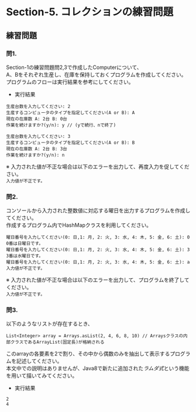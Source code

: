 # Section-5. コレクションの練習問題

## 練習問題

### 問1.

Section-1の練習問題問2,3で作成したComputerについて、  
A、Bをそれぞれ生産し、在庫を保持しておくプログラムを作成してください。  
プログラムのフローは実行結果を参考にしてください。  

- 実行結果

```
生産台数を入力してください: 2
生産するコンピュータのタイプを指定してください(A or B): A
現在の在庫数 A: 2台 B: 0台
作業を続けますか?(y/n): y // (yで続行、nで終了)

生産台数を入力してください: 3
生産するコンピュータのタイプを指定してください(A or B): B
現在の在庫数 A: 2台 B: 3台
作業を続けますか?(y/n): n
```

※ 入力された値が不正な場合は以下のエラーを出力して、再度入力を促してください。  
`入力値が不正です。`

### 問2.

コンソールから入力された整数値に対応する曜日を出力するプログラムを作成してください。  
作成するプログラム内でHashMapクラスを利用してください。  

```
曜日番号を入力してください(0: 日,1: 月, 2: 火, 3: 水, 4: 木, 5: 金, 6: 土): 0
0番は日曜日です。
曜日番号を入力してください(0: 日,1: 月, 2: 火, 3: 水, 4: 木, 5: 金, 6: 土): 3
3番は水曜日です。
曜日番号を入力してください(0: 日,1: 月, 2: 火, 3: 水, 4: 木, 5: 金, 6: 土): a
入力値が不正です。
```

※ 入力された値が不正な場合は以下のエラーを出力して、プログラムを終了してください。  
`入力値が不正です。`


### 問3.

以下のようなリストが存在するとき、

```
List<Integer> array = Arrays.asList(2, 4, 6, 8, 10) // Arraysクラスの内部クラスであるArrayList(固定長)が格納される
```

このarrayの各要素を2で割り、その中から偶数のみを抽出して表示するプログラムを記述してください。  
本文中での説明はありませんが、Java8で新たに追加された*ラムダ式*という機能を用いて描いてみてください。  

- 実行結果

```
2
4
```
